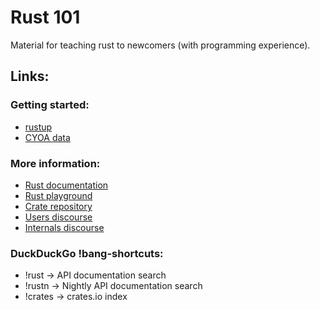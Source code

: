 # Rust 101

Material for teaching rust to newcomers (with programming experience).

## Links:

### Getting started:

- [rustup](https://rustup.rs/)
- [CYOA data](https://raw.githubusercontent.com/jcdyer/rust101/master/data/adventure.json)

### More information:

- [Rust documentation](https://doc.rust-lang.org)
- [Rust playground](https://play.rust-lang.org)
- [Crate repository](https://crates.io)
- [Users discourse](https://users.rust-lang.org)
- [Internals discourse](https://internals.rust-lang.org)

### DuckDuckGo !bang-shortcuts:

- !rust -> API documentation search
- !rustn -> Nightly API documentation search
- !crates -> crates.io index
